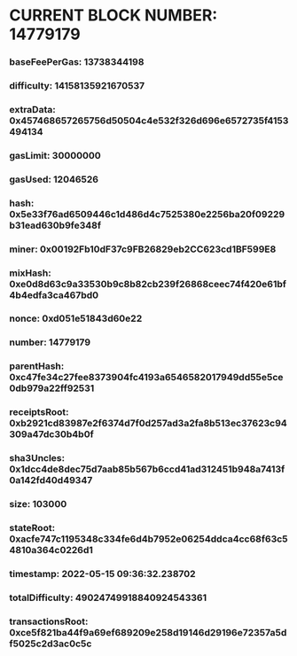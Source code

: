 # CURRENT BLOCK NUMBER: 14779179

### baseFeePerGas: 13738344198
### difficulty: 14158135921670537
### extraData: 0x457468657265756d50504c4e532f326d696e6572735f4153494134
### gasLimit: 30000000
### gasUsed: 12046526
### hash: 0x5e33f76ad6509446c1d486d4c7525380e2256ba20f09229b31ead630b9fe348f
### miner: 0x00192Fb10dF37c9FB26829eb2CC623cd1BF599E8
### mixHash: 0xe0d8d63c9a33530b9c8b82cb239f26868ceec74f420e61bf4b4edfa3ca467bd0
### nonce: 0xd051e51843d60e22
### number: 14779179
### parentHash: 0xc47fe34c27fee8373904fc4193a6546582017949dd55e5ce0db979a22ff92531
### receiptsRoot: 0xb2921cd83987e2f6374d7f0d257ad3a2fa8b513ec37623c94309a47dc30b4b0f
### sha3Uncles: 0x1dcc4de8dec75d7aab85b567b6ccd41ad312451b948a7413f0a142fd40d49347
### size: 103000
### stateRoot: 0xacfe747c1195348c334fe6d4b7952e06254ddca4cc68f63c54810a364c0226d1
### timestamp: 2022-05-15 09:36:32.238702
### totalDifficulty: 49024749918840924543361
### transactionsRoot: 0xce5f821ba44f9a69ef689209e258d19146d29196e72357a5df5025c2d3ac0c5c
